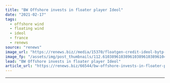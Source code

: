 ```yaml
---
title: "BW Offshore invests in floater player Ideol"
date: "2021-02-17"
tags: 
  - offshore wind
  - floating wind
  - ideol
  - france
  - renews
source: "renews"
image_url: "https://renews.biz//media/15370/floatgen-credit-ideol-bytp-centrale-nantes.jpg?mode=crop&width=770&heightratio=0.6103896103896103896103896104&slimmage=true"
image_fp: "/assets/img/post_thumbnails/112.6103896103896103896103896104&slimmage=true"
lead: "BW Offshore invests in floater player Ideol"
article_url: "https://renews.biz/66544/bw-offshore-invests-in-floater-player-ideol/"
---
```


---
